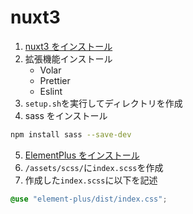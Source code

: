 # nuxt3

1. [nuxt3 をインストール](https://v3.nuxtjs.org/getting-started/installation)
2. 拡張機能インストール
   - Volar
   - Prettier
   - Eslint
3. `setup.sh`を実行してディレクトリを作成
4. sass をインストール

```bash
npm install sass --save-dev
```

5. [ElementPlus をインストール](https://element-plus.org/en-US/guide/installation.html)
6. `/assets/scss/`に`index.scss`を作成
7. 作成した`index.scss`に以下を記述

```scss
@use "element-plus/dist/index.css";
```
